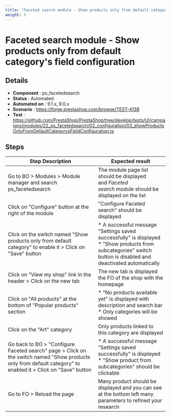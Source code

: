 ```yaml
---
title: "Faceted search module - Show products only from default category\'s field configuration"
weight: 3
---
```


# Faceted search module - Show products only from default category\'s field configuration
## Details
* **Component** : ps_facetedsearch
* **Status** : Automated
* **Automated on** : 9.1.x, 9.0.x
* **Scenario** : https://forge.prestashop.com/browse/TEST-4138
* **Test** : https://github.com/PrestaShop/PrestaShop/tree/develop/tests/UI/campaigns/modules/22_ps_facetedsearch/02_configuration/03_showProductsOnlyFromDefaultCategorysFieldConfiguration.ts

## Steps
| Step Description | Expected result |
| ----- | ----- |
| Go to BO > Modules > Module manager and search ps_facetedsearch | The module page list should be displayed and *Faceted search* module should be displayed on the list |
| Click on "Configure" button at the right of the module | "Configure Faceted search" should be displayed |
| Click on the switch named "Show products only from default category" to enable it > Click on "Save" button | * A successful message "Settings saved successfully" is displayed<br> * "Show products from subcategories" switch button is disabled and deactivated automatically |
| Click on "View my shop" link in the header > Click on the new tab | The new tab is displayed the FO of the shop with the homepage |
| Click on "All products" at the bottom of "Popular products" section | * "No products available yet" is displayed with description and search bar<br> * Only categories will be showed |
| Click on the "Art" category | Only products linked to this category are displayed |
| Go back to BO > "Configure Faceted search" page > Click on the switch named "Show products only from default category" to enabled it > Click on "Save" button | * A successful message "Settings saved successfully" is displayed<br> * "Show product from subcategories" should be clickable |
| Go to FO > Reload the page | Many product should be displayed and you can see at the bottom left many parameters to refined your research |
